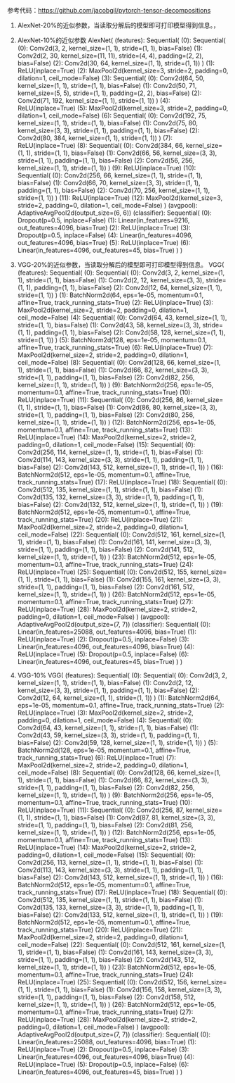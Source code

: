 参考代码：https://github.com/jacobgil/pytorch-tensor-decompositions

1. AlexNet-20%的近似参数，当读取分解后的模型即可打印模型得到信息。，


2. AlexNet-10%的近似参数
AlexNet(
  (features): Sequential(
    (0): Sequential(
      (0): Conv2d(3, 2, kernel_size=(1, 1), stride=(1, 1), bias=False)
      (1): Conv2d(2, 30, kernel_size=(11, 11), stride=(4, 4), padding=(2, 2), bias=False)
      (2): Conv2d(30, 64, kernel_size=(1, 1), stride=(1, 1))
    )
    (1): ReLU(inplace=True)
    (2): MaxPool2d(kernel_size=3, stride=2, padding=0, dilation=1, ceil_mode=False)
    (3): Sequential(
      (0): Conv2d(64, 50, kernel_size=(1, 1), stride=(1, 1), bias=False)
      (1): Conv2d(50, 71, kernel_size=(5, 5), stride=(1, 1), padding=(2, 2), bias=False)
      (2): Conv2d(71, 192, kernel_size=(1, 1), stride=(1, 1))
    )
    (4): ReLU(inplace=True)
    (5): MaxPool2d(kernel_size=3, stride=2, padding=0, dilation=1, ceil_mode=False)
    (6): Sequential(
      (0): Conv2d(192, 75, kernel_size=(1, 1), stride=(1, 1), bias=False)
      (1): Conv2d(75, 80, kernel_size=(3, 3), stride=(1, 1), padding=(1, 1), bias=False)
      (2): Conv2d(80, 384, kernel_size=(1, 1), stride=(1, 1))
    )
    (7): ReLU(inplace=True)
    (8): Sequential(
      (0): Conv2d(384, 66, kernel_size=(1, 1), stride=(1, 1), bias=False)
      (1): Conv2d(66, 56, kernel_size=(3, 3), stride=(1, 1), padding=(1, 1), bias=False)
      (2): Conv2d(56, 256, kernel_size=(1, 1), stride=(1, 1))
    )
    (9): ReLU(inplace=True)
    (10): Sequential(
      (0): Conv2d(256, 66, kernel_size=(1, 1), stride=(1, 1), bias=False)
      (1): Conv2d(66, 70, kernel_size=(3, 3), stride=(1, 1), padding=(1, 1), bias=False)
      (2): Conv2d(70, 256, kernel_size=(1, 1), stride=(1, 1))
    )
    (11): ReLU(inplace=True)
    (12): MaxPool2d(kernel_size=3, stride=2, padding=0, dilation=1, ceil_mode=False)
  )
  (avgpool): AdaptiveAvgPool2d(output_size=(6, 6))
  (classifier): Sequential(
    (0): Dropout(p=0.5, inplace=False)
    (1): Linear(in_features=9216, out_features=4096, bias=True)
    (2): ReLU(inplace=True)
    (3): Dropout(p=0.5, inplace=False)
    (4): Linear(in_features=4096, out_features=4096, bias=True)
    (5): ReLU(inplace=True)
    (6): Linear(in_features=4096, out_features=45, bias=True)
  )
)

3. VGG-20%的近似参数，当读取分解后的模型即可打印模型得到信息。
VGG(
  (features): Sequential(
    (0): Sequential(
      (0): Conv2d(3, 2, kernel_size=(1, 1), stride=(1, 1), bias=False)
      (1): Conv2d(2, 12, kernel_size=(3, 3), stride=(1, 1), padding=(1, 1), bias=False)
      (2): Conv2d(12, 64, kernel_size=(1, 1), stride=(1, 1))
    )
    (1): BatchNorm2d(64, eps=1e-05, momentum=0.1, affine=True, track_running_stats=True)
    (2): ReLU(inplace=True)
    (3): MaxPool2d(kernel_size=2, stride=2, padding=0, dilation=1, ceil_mode=False)
    (4): Sequential(
      (0): Conv2d(64, 43, kernel_size=(1, 1), stride=(1, 1), bias=False)
      (1): Conv2d(43, 58, kernel_size=(3, 3), stride=(1, 1), padding=(1, 1), bias=False)
      (2): Conv2d(58, 128, kernel_size=(1, 1), stride=(1, 1))
    )
    (5): BatchNorm2d(128, eps=1e-05, momentum=0.1, affine=True, track_running_stats=True)
    (6): ReLU(inplace=True)
    (7): MaxPool2d(kernel_size=2, stride=2, padding=0, dilation=1, ceil_mode=False)
    (8): Sequential(
      (0): Conv2d(128, 66, kernel_size=(1, 1), stride=(1, 1), bias=False)
      (1): Conv2d(66, 82, kernel_size=(3, 3), stride=(1, 1), padding=(1, 1), bias=False)
      (2): Conv2d(82, 256, kernel_size=(1, 1), stride=(1, 1))
    )
    (9): BatchNorm2d(256, eps=1e-05, momentum=0.1, affine=True, track_running_stats=True)
    (10): ReLU(inplace=True)
    (11): Sequential(
      (0): Conv2d(256, 86, kernel_size=(1, 1), stride=(1, 1), bias=False)
      (1): Conv2d(86, 80, kernel_size=(3, 3), stride=(1, 1), padding=(1, 1), bias=False)
      (2): Conv2d(80, 256, kernel_size=(1, 1), stride=(1, 1))
    )
    (12): BatchNorm2d(256, eps=1e-05, momentum=0.1, affine=True, track_running_stats=True)
    (13): ReLU(inplace=True)
    (14): MaxPool2d(kernel_size=2, stride=2, padding=0, dilation=1, ceil_mode=False)
    (15): Sequential(
      (0): Conv2d(256, 114, kernel_size=(1, 1), stride=(1, 1), bias=False)
      (1): Conv2d(114, 143, kernel_size=(3, 3), stride=(1, 1), padding=(1, 1), bias=False)
      (2): Conv2d(143, 512, kernel_size=(1, 1), stride=(1, 1))
    )
    (16): BatchNorm2d(512, eps=1e-05, momentum=0.1, affine=True, track_running_stats=True)
    (17): ReLU(inplace=True)
    (18): Sequential(
      (0): Conv2d(512, 135, kernel_size=(1, 1), stride=(1, 1), bias=False)
      (1): Conv2d(135, 132, kernel_size=(3, 3), stride=(1, 1), padding=(1, 1), bias=False)
      (2): Conv2d(132, 512, kernel_size=(1, 1), stride=(1, 1))
    )
    (19): BatchNorm2d(512, eps=1e-05, momentum=0.1, affine=True, track_running_stats=True)
    (20): ReLU(inplace=True)
    (21): MaxPool2d(kernel_size=2, stride=2, padding=0, dilation=1, ceil_mode=False)
    (22): Sequential(
      (0): Conv2d(512, 161, kernel_size=(1, 1), stride=(1, 1), bias=False)
      (1): Conv2d(161, 141, kernel_size=(3, 3), stride=(1, 1), padding=(1, 1), bias=False)
      (2): Conv2d(141, 512, kernel_size=(1, 1), stride=(1, 1))
    )
    (23): BatchNorm2d(512, eps=1e-05, momentum=0.1, affine=True, track_running_stats=True)
    (24): ReLU(inplace=True)
    (25): Sequential(
      (0): Conv2d(512, 155, kernel_size=(1, 1), stride=(1, 1), bias=False)
      (1): Conv2d(155, 161, kernel_size=(3, 3), stride=(1, 1), padding=(1, 1), bias=False)
      (2): Conv2d(161, 512, kernel_size=(1, 1), stride=(1, 1))
    )
    (26): BatchNorm2d(512, eps=1e-05, momentum=0.1, affine=True, track_running_stats=True)
    (27): ReLU(inplace=True)
    (28): MaxPool2d(kernel_size=2, stride=2, padding=0, dilation=1, ceil_mode=False)
  )
  (avgpool): AdaptiveAvgPool2d(output_size=(7, 7))
  (classifier): Sequential(
    (0): Linear(in_features=25088, out_features=4096, bias=True)
    (1): ReLU(inplace=True)
    (2): Dropout(p=0.5, inplace=False)
    (3): Linear(in_features=4096, out_features=4096, bias=True)
    (4): ReLU(inplace=True)
    (5): Dropout(p=0.5, inplace=False)
    (6): Linear(in_features=4096, out_features=45, bias=True)
  )
)

4. VGG-10%
VGG(
  (features): Sequential(
    (0): Sequential(
      (0): Conv2d(3, 2, kernel_size=(1, 1), stride=(1, 1), bias=False)
      (1): Conv2d(2, 12, kernel_size=(3, 3), stride=(1, 1), padding=(1, 1), bias=False)
      (2): Conv2d(12, 64, kernel_size=(1, 1), stride=(1, 1))
    )
    (1): BatchNorm2d(64, eps=1e-05, momentum=0.1, affine=True, track_running_stats=True)
    (2): ReLU(inplace=True)
    (3): MaxPool2d(kernel_size=2, stride=2, padding=0, dilation=1, ceil_mode=False)
    (4): Sequential(
      (0): Conv2d(64, 43, kernel_size=(1, 1), stride=(1, 1), bias=False)
      (1): Conv2d(43, 59, kernel_size=(3, 3), stride=(1, 1), padding=(1, 1), bias=False)
      (2): Conv2d(59, 128, kernel_size=(1, 1), stride=(1, 1))
    )
    (5): BatchNorm2d(128, eps=1e-05, momentum=0.1, affine=True, track_running_stats=True)
    (6): ReLU(inplace=True)
    (7): MaxPool2d(kernel_size=2, stride=2, padding=0, dilation=1, ceil_mode=False)
    (8): Sequential(
      (0): Conv2d(128, 66, kernel_size=(1, 1), stride=(1, 1), bias=False)
      (1): Conv2d(66, 82, kernel_size=(3, 3), stride=(1, 1), padding=(1, 1), bias=False)
      (2): Conv2d(82, 256, kernel_size=(1, 1), stride=(1, 1))
    )
    (9): BatchNorm2d(256, eps=1e-05, momentum=0.1, affine=True, track_running_stats=True)
    (10): ReLU(inplace=True)
    (11): Sequential(
      (0): Conv2d(256, 87, kernel_size=(1, 1), stride=(1, 1), bias=False)
      (1): Conv2d(87, 81, kernel_size=(3, 3), stride=(1, 1), padding=(1, 1), bias=False)
      (2): Conv2d(81, 256, kernel_size=(1, 1), stride=(1, 1))
    )
    (12): BatchNorm2d(256, eps=1e-05, momentum=0.1, affine=True, track_running_stats=True)
    (13): ReLU(inplace=True)
    (14): MaxPool2d(kernel_size=2, stride=2, padding=0, dilation=1, ceil_mode=False)
    (15): Sequential(
      (0): Conv2d(256, 113, kernel_size=(1, 1), stride=(1, 1), bias=False)
      (1): Conv2d(113, 143, kernel_size=(3, 3), stride=(1, 1), padding=(1, 1), bias=False)
      (2): Conv2d(143, 512, kernel_size=(1, 1), stride=(1, 1))
    )
    (16): BatchNorm2d(512, eps=1e-05, momentum=0.1, affine=True, track_running_stats=True)
    (17): ReLU(inplace=True)
    (18): Sequential(
      (0): Conv2d(512, 135, kernel_size=(1, 1), stride=(1, 1), bias=False)
      (1): Conv2d(135, 133, kernel_size=(3, 3), stride=(1, 1), padding=(1, 1), bias=False)
      (2): Conv2d(133, 512, kernel_size=(1, 1), stride=(1, 1))
    )
    (19): BatchNorm2d(512, eps=1e-05, momentum=0.1, affine=True, track_running_stats=True)
    (20): ReLU(inplace=True)
    (21): MaxPool2d(kernel_size=2, stride=2, padding=0, dilation=1, ceil_mode=False)
    (22): Sequential(
      (0): Conv2d(512, 161, kernel_size=(1, 1), stride=(1, 1), bias=False)
      (1): Conv2d(161, 143, kernel_size=(3, 3), stride=(1, 1), padding=(1, 1), bias=False)
      (2): Conv2d(143, 512, kernel_size=(1, 1), stride=(1, 1))
    )
    (23): BatchNorm2d(512, eps=1e-05, momentum=0.1, affine=True, track_running_stats=True)
    (24): ReLU(inplace=True)
    (25): Sequential(
      (0): Conv2d(512, 156, kernel_size=(1, 1), stride=(1, 1), bias=False)
      (1): Conv2d(156, 158, kernel_size=(3, 3), stride=(1, 1), padding=(1, 1), bias=False)
      (2): Conv2d(158, 512, kernel_size=(1, 1), stride=(1, 1))
    )
    (26): BatchNorm2d(512, eps=1e-05, momentum=0.1, affine=True, track_running_stats=True)
    (27): ReLU(inplace=True)
    (28): MaxPool2d(kernel_size=2, stride=2, padding=0, dilation=1, ceil_mode=False)
  )
  (avgpool): AdaptiveAvgPool2d(output_size=(7, 7))
  (classifier): Sequential(
    (0): Linear(in_features=25088, out_features=4096, bias=True)
    (1): ReLU(inplace=True)
    (2): Dropout(p=0.5, inplace=False)
    (3): Linear(in_features=4096, out_features=4096, bias=True)
    (4): ReLU(inplace=True)
    (5): Dropout(p=0.5, inplace=False)
    (6): Linear(in_features=4096, out_features=45, bias=True)
  )
)
